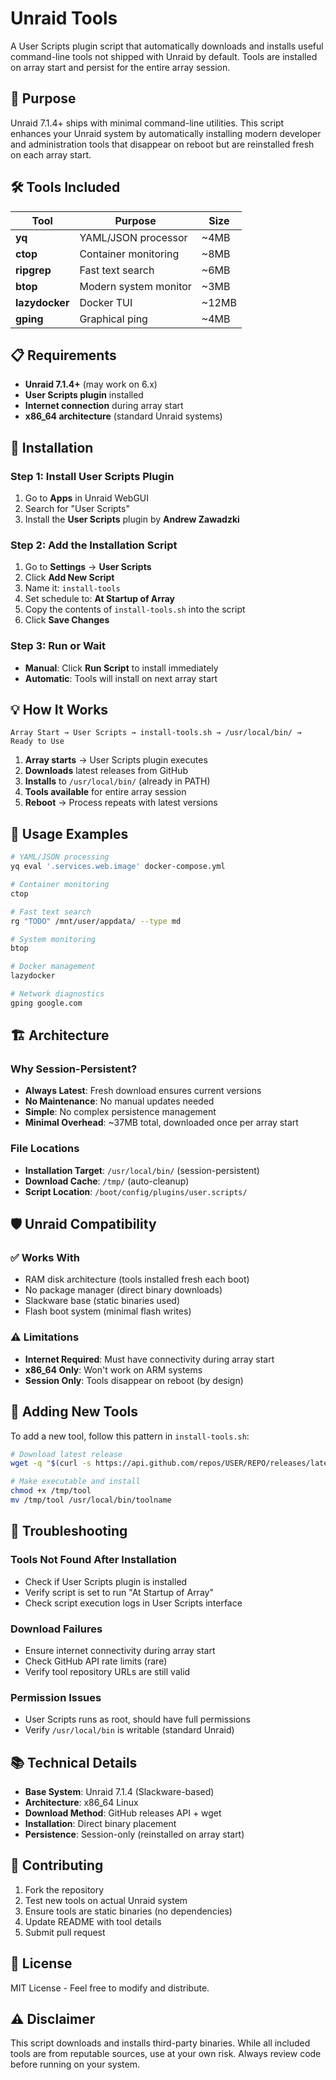 # Unraid Tools

A User Scripts plugin script that automatically downloads and installs useful command-line tools not shipped with Unraid by default. Tools are installed on array start and persist for the entire array session.

## 🎯 Purpose

Unraid 7.1.4+ ships with minimal command-line utilities. This script enhances your Unraid system by automatically installing modern developer and administration tools that disappear on reboot but are reinstalled fresh on each array start.

## 🛠️ Tools Included

| Tool | Purpose | Size |
|------|---------|------|
| **yq** | YAML/JSON processor | ~4MB |
| **ctop** | Container monitoring | ~8MB |
| **ripgrep** | Fast text search | ~6MB |
| **btop** | Modern system monitor | ~3MB |
| **lazydocker** | Docker TUI | ~12MB |
| **gping** | Graphical ping | ~4MB |

## 📋 Requirements

- **Unraid 7.1.4+** (may work on 6.x)
- **User Scripts plugin** installed
- **Internet connection** during array start
- **x86_64 architecture** (standard Unraid systems)

## 🚀 Installation

### Step 1: Install User Scripts Plugin
1. Go to **Apps** in Unraid WebGUI
2. Search for "User Scripts"
3. Install the **User Scripts** plugin by **Andrew Zawadzki**

### Step 2: Add the Installation Script
1. Go to **Settings** → **User Scripts**
2. Click **Add New Script**
3. Name it: `install-tools`
4. Set schedule to: **At Startup of Array**
5. Copy the contents of `install-tools.sh` into the script
6. Click **Save Changes**

### Step 3: Run or Wait
- **Manual**: Click **Run Script** to install immediately
- **Automatic**: Tools will install on next array start

## 💡 How It Works

```
Array Start → User Scripts → install-tools.sh → /usr/local/bin/ → Ready to Use
```

1. **Array starts** → User Scripts plugin executes
2. **Downloads** latest releases from GitHub
3. **Installs** to `/usr/local/bin/` (already in PATH)
4. **Tools available** for entire array session
5. **Reboot** → Process repeats with latest versions

## 🔧 Usage Examples

```bash
# YAML/JSON processing
yq eval '.services.web.image' docker-compose.yml

# Container monitoring  
ctop

# Fast text search
rg "TODO" /mnt/user/appdata/ --type md

# System monitoring
btop

# Docker management
lazydocker

# Network diagnostics
gping google.com
```

## 🏗️ Architecture

### Why Session-Persistent?
- **Always Latest**: Fresh download ensures current versions
- **No Maintenance**: No manual updates needed
- **Simple**: No complex persistence management
- **Minimal Overhead**: ~37MB total, downloaded once per array start

### File Locations
- **Installation Target**: `/usr/local/bin/` (session-persistent)
- **Download Cache**: `/tmp/` (auto-cleanup)
- **Script Location**: `/boot/config/plugins/user.scripts/`

## 🛡️ Unraid Compatibility

### ✅ Works With
- RAM disk architecture (tools installed fresh each boot)
- No package manager (direct binary downloads)
- Slackware base (static binaries used)
- Flash boot system (minimal flash writes)

### ⚠️ Limitations
- **Internet Required**: Must have connectivity during array start
- **x86_64 Only**: Won't work on ARM systems
- **Session Only**: Tools disappear on reboot (by design)

## 🔄 Adding New Tools

To add a new tool, follow this pattern in `install-tools.sh`:

```bash
# Download latest release
wget -q "$(curl -s https://api.github.com/repos/USER/REPO/releases/latest | grep browser_download_url | grep linux | grep x86_64 | cut -d '"' -f 4)" -O /tmp/tool

# Make executable and install
chmod +x /tmp/tool
mv /tmp/tool /usr/local/bin/toolname
```

## 🐛 Troubleshooting

### Tools Not Found After Installation
- Check if User Scripts plugin is installed
- Verify script is set to run "At Startup of Array"
- Check script execution logs in User Scripts interface

### Download Failures
- Ensure internet connectivity during array start
- Check GitHub API rate limits (rare)
- Verify tool repository URLs are still valid

### Permission Issues
- User Scripts runs as root, should have full permissions
- Verify `/usr/local/bin` is writable (standard Unraid)

## 📚 Technical Details

- **Base System**: Unraid 7.1.4 (Slackware-based)
- **Architecture**: x86_64 Linux
- **Download Method**: GitHub releases API + wget
- **Installation**: Direct binary placement
- **Persistence**: Session-only (reinstalled on array start)

## 🤝 Contributing

1. Fork the repository
2. Test new tools on actual Unraid system
3. Ensure tools are static binaries (no dependencies)
4. Update README with tool details
5. Submit pull request

## 📄 License

MIT License - Feel free to modify and distribute.

## ⚠️ Disclaimer

This script downloads and installs third-party binaries. While all included tools are from reputable sources, use at your own risk. Always review code before running on your system.